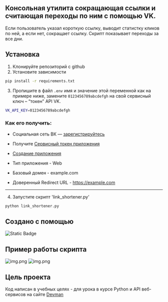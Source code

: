 ## Консольная утилита сокращающая ссылки и считающая переходы по ним с помощью VK.

Если пользователь указал короткую ссылку, выводит статистку кликов по ней, а если нет, сокращает ссылку.
Скрипт показывает переходы за все дни.

## Установка

1. Клонируйте репозиторий с github
2. Установите зависимости 
```bash
pip install -r requirements.txt
```
3. Пропишите в файл `.env` имя и значение этой переменной как на примере ниже, замените `0123456789abcdefgh` на свой сервисный ключ – “токен” API VK.
```bash
VK_API_KEY=0123456789abcdefgh
```
### Как его получить:
- Социальная сеть ВК — [зарегистрируйтесь](https://vk.com/)
- Получите [Сервисный токен приложения](https://id.vk.com/about/business/go/docs/ru/vkid/latest/vk-id/tokens/service-token)
- [Создание приложения](https://id.vk.com/about/business/go/docs/ru/vkid/latest/vk-id/connection/create-application)

- Тип приложения - Web
- Базовый домен - example.com
- Доверенный Redirect URL - https://example.com
---
4. Запустите скрипт 'link_shortener.py'
```bash
python link_shortener.py
```

## Создано с помощью 

![Static Badge](https://img.shields.io/badge/Python-3.12-blue?style=flat-square)

## Пример работы скрипта

![img.png](https://i.imgur.com/xvPR9J4.png)
![img.png](https://i.imgur.com/dcaBK9u.png)


## Цель проекта

Код написан в учебных целях - для урока в курсе Python и API веб-сервисов на сайте [Devman](https://dvmn.org/) 